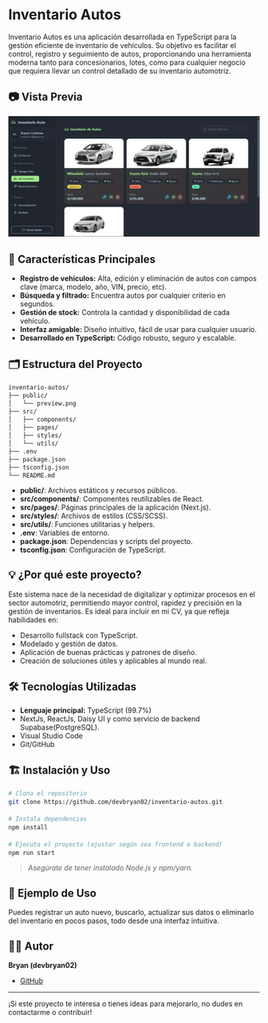 # Inventario Autos

Inventario Autos es una aplicación desarrollada en TypeScript para la gestión eficiente de inventario de vehículos. Su objetivo es facilitar el control, registro y seguimiento de autos, proporcionando una herramienta moderna tanto para concesionarios, lotes, como para cualquier negocio que requiera llevar un control detallado de su inventario automotriz.

## 📷 Vista Previa
<img src="/public/preview.png.png" alt="Vista previa de la aplicación" />

## 🚗 Características Principales

- **Registro de vehículos:** Alta, edición y eliminación de autos con campos clave (marca, modelo, año, VIN, precio, etc).
- **Búsqueda y filtrado:** Encuentra autos por cualquier criterio en segundos.
- **Gestión de stock:** Controla la cantidad y disponibilidad de cada vehículo.
- **Interfaz amigable:** Diseño intuitivo, fácil de usar para cualquier usuario.
- **Desarrollado en TypeScript:** Código robusto, seguro y escalable.

## 🗂️ Estructura del Proyecto

```
inventario-autos/
├── public/
│   └── preview.png
├── src/
│   ├── components/
│   ├── pages/
│   ├── styles/
│   └── utils/
├── .env
├── package.json
├── tsconfig.json
└── README.md
```

- **public/**: Archivos estáticos y recursos públicos.
- **src/components/**: Componentes reutilizables de React.
- **src/pages/**: Páginas principales de la aplicación (Next.js).
- **src/styles/**: Archivos de estilos (CSS/SCSS).
- **src/utils/**: Funciones utilitarias y helpers.
- **.env**: Variables de entorno.
- **package.json**: Dependencias y scripts del proyecto.
- **tsconfig.json**: Configuración de TypeScript.

## 💡 ¿Por qué este proyecto?

Este sistema nace de la necesidad de digitalizar y optimizar procesos en el sector automotriz, permitiendo mayor control, rapidez y precisión en la gestión de inventarios. Es ideal para incluir en mi CV, ya que refleja habilidades en:

- Desarrollo fullstack con TypeScript.
- Modelado y gestión de datos.
- Aplicación de buenas prácticas y patrones de diseño.
- Creación de soluciones útiles y aplicables al mundo real.

## 🛠️ Tecnologías Utilizadas

- **Lenguaje principal:** TypeScript (99.7%)
- NextJs, ReactJs, Daisy UI y como servicio de backend Supabase(PostgreSQL).
- Visual Studio Code
- Git/GitHub

## 🏗️ Instalación y Uso

```bash
# Clona el repositorio
git clone https://github.com/devbryan02/inventario-autos.git

# Instala dependencias
npm install

# Ejecuta el proyecto (ajustar según sea frontend o backend)
npm run start
```

> _Asegúrate de tener instalado Node.js y npm/yarn._

## 📄 Ejemplo de Uso

Puedes registrar un auto nuevo, buscarlo, actualizar sus datos o eliminarlo del inventario en pocos pasos, todo desde una interfaz intuitiva.

## 🧑‍💻 Autor

**Bryan (devbryan02)**
- [GitHub](https://github.com/devbryan02)

---

¡Si este proyecto te interesa o tienes ideas para mejorarlo, no dudes en contactarme o contribuir!
